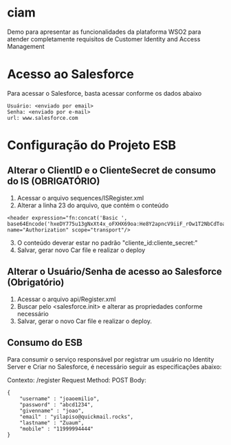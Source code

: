 # ciam
Demo para apresentar as funcionalidades da plataforma WSO2 para atender completamente requisitos de Customer Identity and Access Management

# Acesso ao Salesforce

Para acessar o Salesforce, basta acessar conforme os dados abaixo

```
Usuário: <enviado por email>
Senha: <enviado por e-mail>
url: www.salesforce.com
```

# Configuração do Projeto ESB

## Alterar o ClientID e o ClienteSecret de consumo do IS (OBRIGATÓRIO)

1. Acessar o arquivo sequences/ISRegister.xml
2. Alterar a linha 23 do arquivo, que contém o conteúdo
```
<header expression="fn:concat('Basic ', base64Encode('hxeDY775u13gNxXt4x_oFXHX69oa:He8Y2apncV9iiF_rOw1T2NbCdToa'))" name="Authorization" scope="transport"/>
```
3. O conteúdo deverar estar no padrão "cliente_id:cliente_secret:"
4. Salvar, gerar novo Car file e realizar o deploy

## Alterar o Usuário/Senha de acesso ao Salesforce (Obrigatório)

1. Acessar o arquivo api/Register.xml
2. Buscar pelo <salesforce.init> e alterar as propriedades conforme necessário
3. Salvar, gerar o novo Car file e realizar o deploy.

## Consumo do ESB

Para consumir o serviço responsável por registrar um usuário no Identity Server e Criar no Salesforce, é necessário seguir as especificações abaixo:

Contexto: /register
Request Method: POST
Body: 
```
{
	"username" : "joaoemilio",		
	"password" : "abcd1234",
	"givenname" : "joao",
	"email" : "yilapiso@quickmail.rocks",
	"lastname" : "Zuaum",
	"mobile" : "11999994444"
}
```
